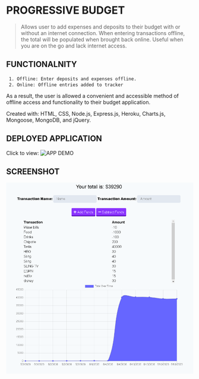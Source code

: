 # PROGRESSIVE BUDGET

> Allows user to add expenses and deposits to their budget with or without an internet connection. When entering transactions offline, the total will be populated when brought back online. Useful when you are on the go and lack internet access.

## FUNCTIONALNITY

     1. Offline: Enter deposits and expenses offline.
     2. Online: Offline entries added to tracker

As a result, the user is allowed a convenient and accessible method of offline access and functionality to their budget application.

Created with: HTML, CSS, Node.js, Express.js, Heroku, Charts.js, Mongoose, MongoDB, and jQuery.

## DEPLOYED APPLICATION

Click to view:
![APP DEMO](https://mighty-hollows-81861.herokuapp.com/)

## SCREENSHOT

![APP SCREENSHOT](prog_bud.png)
